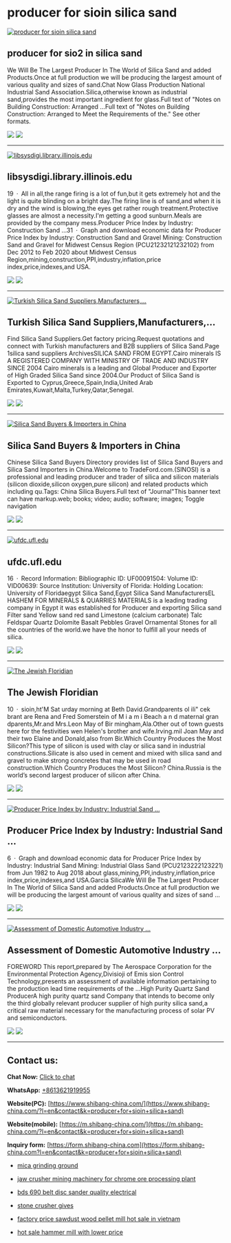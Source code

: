 # producer for sioin silica sand

<a href="https://swt.shibang-china.com/?l=en&img&k=producer+for+sioin+silica+sand" target="_blank">![producer for sioin silica sand](http://static.shibang-china.com/all-800x300/1043.jpg)</a>

## producer for sio2 in silica sand
We Will Be The Largest Producer In The World of Silica Sand and added Products.Once at full production we will be producing the largest amount of various quality and sizes of sand.Chat Now Glass Production National Industrial Sand Association.Silica,otherwise known as industrial sand,provides the most important ingredient for glass.Full text of &quot;Notes on Building Construction: Arranged …Full text of &quot;Notes on Building Construction: Arranged to Meet the Requirements of the.&quot; See other formats.


<a href="https://whatsapp.shibangsoft.com/WhatsApp.php" target="_blank" title="WhatsApp">![](http://static.shibang-china.com/icon/whatsapp.png)</a> <a href="https://swt.shibang-china.com/?l=en&icon&k=producer+for+sioin+silica+sand" target="_blank">![](http://static.shibang-china.com/icon/chat-en.png)</a>

---

<a href="https://swt.shibang-china.com/?l=en&img&k=producer+for+sioin+silica+sand" target="_blank">![libsysdigi.library.illinois.edu](http://static.shibang-china.com/all-800x300/315.jpg)</a>

## libsysdigi.library.illinois.edu
19&ensp;&#0183;&ensp;All in all,the range firing is a lot of fun,but it gets extremely hot and the light is quite blinding on a bright day.The firing line is of sand,and when it is dry and the wind is blowing,the eyes get rather rough treatment.Protective glasses are almost a necessity.I'm getting a good sunburn.Meals are provided by the company mess.Producer Price Index by Industry: Construction Sand …31&ensp;&#0183;&ensp;Graph and download economic data for Producer Price Index by Industry: Construction Sand and Gravel Mining: Construction Sand and Gravel for Midwest Census Region (PCU21232121232102) from Dec 2012 to Feb 2020 about Midwest Census Region,mining,construction,PPI,industry,inflation,price index,price,indexes,and USA.


<a href="https://whatsapp.shibangsoft.com/WhatsApp.php" target="_blank" title="WhatsApp">![](http://static.shibang-china.com/icon/whatsapp.png)</a> <a href="https://swt.shibang-china.com/?l=en&icon&k=producer+for+sioin+silica+sand" target="_blank">![](http://static.shibang-china.com/icon/chat-en.png)</a>

---

<a href="https://swt.shibang-china.com/?l=en&img&k=producer+for+sioin+silica+sand" target="_blank">![Turkish Silica Sand Suppliers,Manufacturers,…](http://static.shibang-china.com/all-800x300/195.jpg)</a>

## Turkish Silica Sand Suppliers,Manufacturers,…
Find Silica Sand Suppliers.Get factory pricing.Request quotations and connect with Turkish manufacturers and B2B suppliers of Silica Sand.Page 1silica sand suppliers ArchivesSILICA SAND FROM EGYPT.Cairo minerals IS A REGISTERED COMPANY WITH MINISTRY OF TRADE AND INDUSTRY SINCE 2004 Cairo minerals is a leading and Global Producer and Exporter of High Graded Silica Sand since 2004.Our Product of Silica Sand is Exported to Cyprus,Greece,Spain,India,United Arab Emirates,Kuwait,Malta,Turkey,Qatar,Senegal.


<a href="https://whatsapp.shibangsoft.com/WhatsApp.php" target="_blank" title="WhatsApp">![](http://static.shibang-china.com/icon/whatsapp.png)</a> <a href="https://swt.shibang-china.com/?l=en&icon&k=producer+for+sioin+silica+sand" target="_blank">![](http://static.shibang-china.com/icon/chat-en.png)</a>

---

<a href="https://swt.shibang-china.com/?l=en&img&k=producer+for+sioin+silica+sand" target="_blank">![Silica Sand Buyers &amp; Importers in China](http://static.shibang-china.com/all-800x300/1242.jpg)</a>

## Silica Sand Buyers &amp; Importers in China
Chinese Silica Sand Buyers Directory provides list of Silica Sand Buyers and Silica Sand Importers in China.Welcome to TradeFord.com.(SINOSI) is a professional and leading producer and trader of silica and silicon materials (silicon dioxide,silicon oxygen,pure silicon) and related products which including qu.Tags: China Silica Buyers.Full text of &quot;Journal&quot;This banner text can have markup.web; books; video; audio; software; images; Toggle navigation


<a href="https://whatsapp.shibangsoft.com/WhatsApp.php" target="_blank" title="WhatsApp">![](http://static.shibang-china.com/icon/whatsapp.png)</a> <a href="https://swt.shibang-china.com/?l=en&icon&k=producer+for+sioin+silica+sand" target="_blank">![](http://static.shibang-china.com/icon/chat-en.png)</a>

---

<a href="https://swt.shibang-china.com/?l=en&img&k=producer+for+sioin+silica+sand" target="_blank">![ufdc.ufl.edu](http://static.shibang-china.com/all-800x300/1376.jpg)</a>

## ufdc.ufl.edu
16&ensp;&#0183;&ensp;Record Information: Bibliographic ID: UF00091504: Volume ID: VID00639: Source Institution: University of Florida: Holding Location: University of Floridaegypt Silica Sand,Egypt Silica Sand ManufacturersEL HASHEM FOR MINERALS &amp; QUARRIES MATERIALS is a leading trading company in Egypt it was established for Producer and exporting Silica sand Filter sand Yellow sand red sand Limestone (calcium carbonate) Talc Feldspar Quartz Dolomite Basalt Pebbles Gravel Ornamental Stones for all the countries of the world.we have the honor to fulfill all your needs of silica.


<a href="https://whatsapp.shibangsoft.com/WhatsApp.php" target="_blank" title="WhatsApp">![](http://static.shibang-china.com/icon/whatsapp.png)</a> <a href="https://swt.shibang-china.com/?l=en&icon&k=producer+for+sioin+silica+sand" target="_blank">![](http://static.shibang-china.com/icon/chat-en.png)</a>

---

<a href="https://swt.shibang-china.com/?l=en&img&k=producer+for+sioin+silica+sand" target="_blank">![The Jewish Floridian](http://static.shibang-china.com/all-800x300/1403.jpg)</a>

## The Jewish Floridian
10&ensp;&#0183;&ensp;sioin,ht'M Sat urday morning at Beth David.Grandparents ol ili&quot; cek brant are Rena and Fred Somerstein of M i a m i Beach a n d maternal gran dparents,Mr.and Mrs.Leon May of Bir mingham,Ala.Other out of town guests here for the festivities wen Helen's brother and wife.Irving.mil Joan May and their two Elaine and Donald,also from Bir.Which Country Produces the Most Silicon?This type of silicon is used with clay or silica sand in industrial constructions.Silicate is also used in cement and mixed with silica sand and gravel to make strong concretes that may be used in road construction.Which Country Produces the Most Silicon? China.Russia is the world’s second largest producer of silicon after China.


<a href="https://whatsapp.shibangsoft.com/WhatsApp.php" target="_blank" title="WhatsApp">![](http://static.shibang-china.com/icon/whatsapp.png)</a> <a href="https://swt.shibang-china.com/?l=en&icon&k=producer+for+sioin+silica+sand" target="_blank">![](http://static.shibang-china.com/icon/chat-en.png)</a>

---

<a href="https://swt.shibang-china.com/?l=en&img&k=producer+for+sioin+silica+sand" target="_blank">![Producer Price Index by Industry: Industrial Sand …](http://static.shibang-china.com/all-800x300/1204.jpg)</a>

## Producer Price Index by Industry: Industrial Sand …
6&ensp;&#0183;&ensp;Graph and download economic data for Producer Price Index by Industry: Industrial Sand Mining: Industrial Glass Sand (PCU2123222123221) from Jun 1982 to Aug 2018 about glass,mining,PPI,industry,inflation,price index,price,indexes,and USA.Garcia SilicaWe Will Be The Largest Producer In The World of Silica Sand and added Products.Once at full production we will be producing the largest amount of various quality and sizes of sand …


<a href="https://whatsapp.shibangsoft.com/WhatsApp.php" target="_blank" title="WhatsApp">![](http://static.shibang-china.com/icon/whatsapp.png)</a> <a href="https://swt.shibang-china.com/?l=en&icon&k=producer+for+sioin+silica+sand" target="_blank">![](http://static.shibang-china.com/icon/chat-en.png)</a>

---

<a href="https://swt.shibang-china.com/?l=en&img&k=producer+for+sioin+silica+sand" target="_blank">![Assessment of Domestic Automotive Industry …](http://static.shibang-china.com/all-800x300/1069.jpg)</a>

## Assessment of Domestic Automotive Industry …
FOREWORD This report,prepared by The Aerospace Corporation for the Environmental Protection Agency,Divisioji of Emis sion Control Technology,presents an assessment of available information pertaining to the production lead time requirements of the …High Purity Quartz Sand ProducerA high purity quartz sand Company that intends to become only the third globally relevant producer supplier of high purity silica sand,a critical raw material necessary for the manufacturing process of solar PV and semiconductors.


<a href="https://whatsapp.shibangsoft.com/WhatsApp.php" target="_blank" title="WhatsApp">![](http://static.shibang-china.com/icon/whatsapp.png)</a> <a href="https://swt.shibang-china.com/?l=en&icon&k=producer+for+sioin+silica+sand" target="_blank">![](http://static.shibang-china.com/icon/chat-en.png)</a>

---
## Contact us:

**Chat Now:** [Click to chat](https://swt.shibang-china.com?l=en&contact&k=producer+for+sioin+silica+sand)

**WhatsApp:**  [+8613621919955](https://whatsapp.shibangsoft.com/WhatsApp.php)

**Website(PC):** [https://www.shibang-china.com/](https://www.shibang-china.com/?l=en&contact&k=producer+for+sioin+silica+sand)

**Website(mobile):** [https://m.shibang-china.com/](https://m.shibang-china.com/?l=en&contact&k=producer+for+sioin+silica+sand)

**Inquiry form:** [https://form.shibang-china.com](https://form.shibang-china.com?l=en&contact&k=producer+for+sioin+silica+sand)

* [mica grinding ground](../145/mica%20grinding%20ground.md)

* [jaw crusher mining machinery for chrome ore processing plant](../150/jaw%20crusher%20mining%20machinery%20for%20chrome%20ore%20processing%20plant.md)

* [bds 690 belt disc sander quality electrical](../149/bds%20690%20belt%20disc%20sander%20quality%20electrical.md)

* [stone crusher gives](../143/stone%20crusher%20gives.md)

* [factory price sawdust wood pellet mill hot sale in vietnam](../142/factory%20price%20sawdust%20wood%20pellet%20mill%20hot%20sale%20in%20vietnam.md)

* [hot sale hammer mill with lower price](../143/hot%20sale%20hammer%20mill%20with%20lower%20price.md)